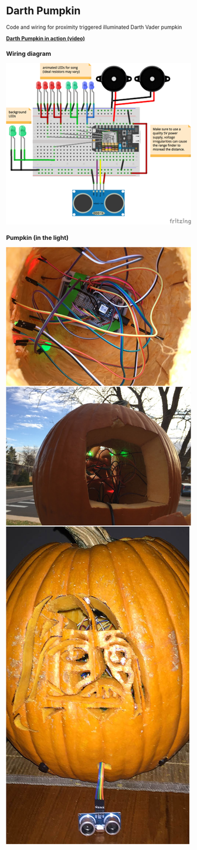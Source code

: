 # Darth Pumpkin
Code and wiring for proximity triggered illuminated Darth Vader pumpkin

**[Darth Pumpkin in action (video)](https://db.tt/bhNeaP6b)**

### Wiring diagram

![](pumpkin_wiring.png)

### Pumpkin (in the light)

![Back](pumpkin_picture3.jpg)
![Top](pumpkin_picture2.jpg)
![Front](pumpkin_picture1.jpg)
